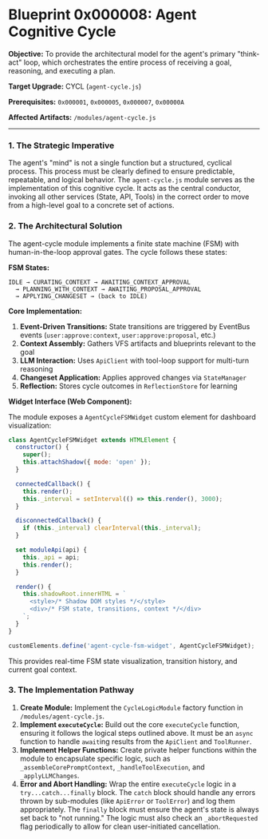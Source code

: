 # Blueprint 0x000008: Agent Cognitive Cycle

**Objective:** To provide the architectural model for the agent's primary "think-act" loop, which orchestrates the entire process of receiving a goal, reasoning, and executing a plan.

**Target Upgrade:** CYCL (`agent-cycle.js`)


**Prerequisites:** `0x000001`, `0x000005`, `0x000007`, `0x00000A`

**Affected Artifacts:** `/modules/agent-cycle.js`

---

### 1. The Strategic Imperative

The agent's "mind" is not a single function but a structured, cyclical process. This process must be clearly defined to ensure predictable, repeatable, and logical behavior. The `agent-cycle.js` module serves as the implementation of this cognitive cycle. It acts as the central conductor, invoking all other services (State, API, Tools) in the correct order to move from a high-level goal to a concrete set of actions.

### 2. The Architectural Solution

The agent-cycle module implements a finite state machine (FSM) with human-in-the-loop approval gates. The cycle follows these states:

**FSM States:**
```
IDLE → CURATING_CONTEXT → AWAITING_CONTEXT_APPROVAL
  → PLANNING_WITH_CONTEXT → AWAITING_PROPOSAL_APPROVAL
  → APPLYING_CHANGESET → (back to IDLE)
```

**Core Implementation:**

1.  **Event-Driven Transitions:** State transitions are triggered by EventBus events (`user:approve:context`, `user:approve:proposal`, etc.)
2.  **Context Assembly:** Gathers VFS artifacts and blueprints relevant to the goal
3.  **LLM Interaction:** Uses `ApiClient` with tool-loop support for multi-turn reasoning
4.  **Changeset Application:** Applies approved changes via `StateManager`
5.  **Reflection:** Stores cycle outcomes in `ReflectionStore` for learning

**Widget Interface (Web Component):**

The module exposes a `AgentCycleFSMWidget` custom element for dashboard visualization:

```javascript
class AgentCycleFSMWidget extends HTMLElement {
  constructor() {
    super();
    this.attachShadow({ mode: 'open' });
  }

  connectedCallback() {
    this.render();
    this._interval = setInterval(() => this.render(), 3000);
  }

  disconnectedCallback() {
    if (this._interval) clearInterval(this._interval);
  }

  set moduleApi(api) {
    this._api = api;
    this.render();
  }

  render() {
    this.shadowRoot.innerHTML = `
      <style>/* Shadow DOM styles */</style>
      <div>/* FSM state, transitions, context */</div>
    `;
  }
}

customElements.define('agent-cycle-fsm-widget', AgentCycleFSMWidget);
```

This provides real-time FSM state visualization, transition history, and current goal context.

### 3. The Implementation Pathway

1.  **Create Module:** Implement the `CycleLogicModule` factory function in `/modules/agent-cycle.js`.
2.  **Implement `executeCycle`:** Build out the core `executeCycle` function, ensuring it follows the logical steps outlined above. It must be an `async` function to handle `await`ing results from the `ApiClient` and `ToolRunner`.
3.  **Implement Helper Functions:** Create private helper functions within the module to encapsulate specific logic, such as `_assembleCorePromptContext`, `_handleToolExecution`, and `_applyLLMChanges`.
4.  **Error and Abort Handling:** Wrap the entire `executeCycle` logic in a `try...catch...finally` block. The `catch` block should handle any errors thrown by sub-modules (like `ApiError` or `ToolError`) and log them appropriately. The `finally` block must ensure the agent's state is always set back to "not running." The logic must also check an `_abortRequested` flag periodically to allow for clean user-initiated cancellation.